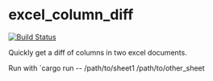 # excel_column_diff

[![Build Status](https://travis-ci.com/esanum/excel_column_diff.svg?branch=master)](https://travis-ci.com/esanum/excel_column_diff)

Quickly get a diff of columns in two excel documents.

Run with `cargo run -- /path/to/sheet1 /path/to/other_sheet

